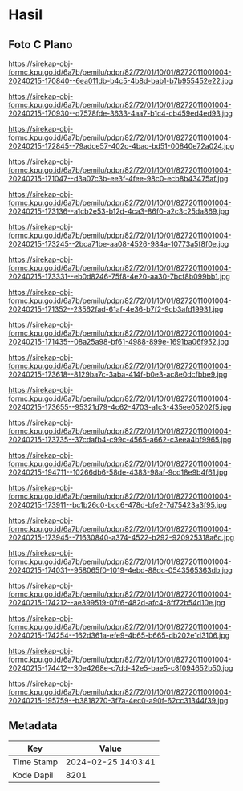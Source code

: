 # Hasil

## Foto C Plano

https://sirekap-obj-formc.kpu.go.id/6a7b/pemilu/pdpr/82/72/01/10/01/8272011001004-20240215-170840--6ea011db-b4c5-4b8d-bab1-b7b955452e22.jpg

https://sirekap-obj-formc.kpu.go.id/6a7b/pemilu/pdpr/82/72/01/10/01/8272011001004-20240215-170930--d7578fde-3633-4aa7-b1c4-cb459ed4ed93.jpg

https://sirekap-obj-formc.kpu.go.id/6a7b/pemilu/pdpr/82/72/01/10/01/8272011001004-20240215-172845--79adce57-402c-4bac-bd51-00840e72a024.jpg

https://sirekap-obj-formc.kpu.go.id/6a7b/pemilu/pdpr/82/72/01/10/01/8272011001004-20240215-171047--d3a07c3b-ee3f-4fee-98c0-ecb8b43475af.jpg

https://sirekap-obj-formc.kpu.go.id/6a7b/pemilu/pdpr/82/72/01/10/01/8272011001004-20240215-173136--a1cb2e53-b12d-4ca3-86f0-a2c3c25da869.jpg

https://sirekap-obj-formc.kpu.go.id/6a7b/pemilu/pdpr/82/72/01/10/01/8272011001004-20240215-173245--2bca71be-aa08-4526-984a-10773a5f8f0e.jpg

https://sirekap-obj-formc.kpu.go.id/6a7b/pemilu/pdpr/82/72/01/10/01/8272011001004-20240215-173331--eb0d8246-75f8-4e20-aa30-7bcf8b099bb1.jpg

https://sirekap-obj-formc.kpu.go.id/6a7b/pemilu/pdpr/82/72/01/10/01/8272011001004-20240215-171352--23562fad-61af-4e36-b7f2-9cb3afd19931.jpg

https://sirekap-obj-formc.kpu.go.id/6a7b/pemilu/pdpr/82/72/01/10/01/8272011001004-20240215-171435--08a25a98-bf61-4988-899e-1691ba06f952.jpg

https://sirekap-obj-formc.kpu.go.id/6a7b/pemilu/pdpr/82/72/01/10/01/8272011001004-20240215-173618--8129ba7c-3aba-414f-b0e3-ac8e0dcfbbe9.jpg

https://sirekap-obj-formc.kpu.go.id/6a7b/pemilu/pdpr/82/72/01/10/01/8272011001004-20240215-173655--95321d79-4c62-4703-a1c3-435ee05202f5.jpg

https://sirekap-obj-formc.kpu.go.id/6a7b/pemilu/pdpr/82/72/01/10/01/8272011001004-20240215-173735--37cdafb4-c99c-4565-a662-c3eea4bf9965.jpg

https://sirekap-obj-formc.kpu.go.id/6a7b/pemilu/pdpr/82/72/01/10/01/8272011001004-20240215-194711--10266db6-58de-4383-98af-9cd18e9b4f61.jpg

https://sirekap-obj-formc.kpu.go.id/6a7b/pemilu/pdpr/82/72/01/10/01/8272011001004-20240215-173911--bc1b26c0-bcc6-478d-bfe2-7d75423a3f95.jpg

https://sirekap-obj-formc.kpu.go.id/6a7b/pemilu/pdpr/82/72/01/10/01/8272011001004-20240215-173945--71630840-a374-4522-b292-920925318a6c.jpg

https://sirekap-obj-formc.kpu.go.id/6a7b/pemilu/pdpr/82/72/01/10/01/8272011001004-20240215-174031--958065f0-1019-4ebd-88dc-0543565363db.jpg

https://sirekap-obj-formc.kpu.go.id/6a7b/pemilu/pdpr/82/72/01/10/01/8272011001004-20240215-174212--ae399519-07f6-482d-afc4-8ff72b54d10e.jpg

https://sirekap-obj-formc.kpu.go.id/6a7b/pemilu/pdpr/82/72/01/10/01/8272011001004-20240215-174254--162d361a-efe9-4b65-b665-db202e1d3106.jpg

https://sirekap-obj-formc.kpu.go.id/6a7b/pemilu/pdpr/82/72/01/10/01/8272011001004-20240215-174412--30e4268e-c7dd-42e5-bae5-c8f094652b50.jpg

https://sirekap-obj-formc.kpu.go.id/6a7b/pemilu/pdpr/82/72/01/10/01/8272011001004-20240215-195759--b3818270-3f7a-4ec0-a90f-62cc31344f39.jpg


## Metadata

| Key        | Value               |
| ---------- | ------------------- |
| Time Stamp | 2024-02-25 14:03:41 |
| Kode Dapil | 8201                |



